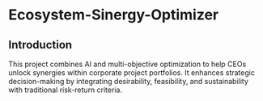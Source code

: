# Ecosystem-Sinergy-Optimizer

## Introduction

This project combines AI and multi-objective optimization to help CEOs unlock synergies within corporate project portfolios. It enhances strategic decision-making by integrating desirability, feasibility, and sustainability with traditional risk-return criteria.

